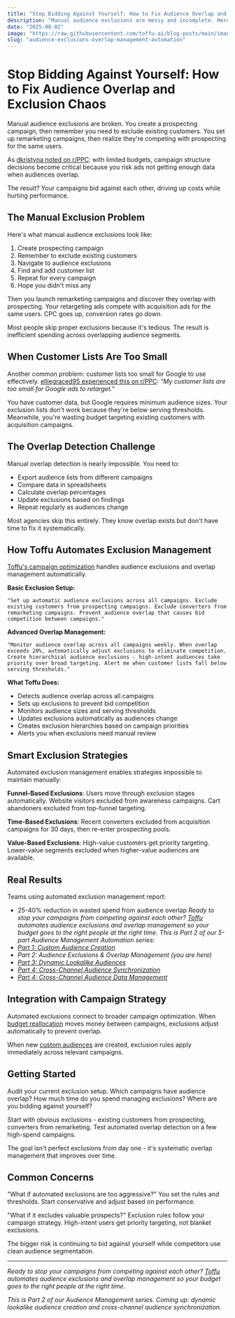 ```yaml
---
title: "Stop Bidding Against Yourself: How to Fix Audience Overlap and Exclusion Chaos"
description: "Manual audience exclusions are messy and incomplete. Here's how to automate overlap management so your campaigns stop competing against each other."
date: "2025-08-02"
image: "https://raw.githubusercontent.com/toffu-ai/blog-posts/main/images/audience-exclusions-overlap-management-hero.avif"
slug: "audience-exclusions-overlap-management-automation"
---
```


# Stop Bidding Against Yourself: How to Fix Audience Overlap and Exclusion Chaos

Manual audience exclusions are broken. You create a prospecting campaign, then remember you need to exclude existing customers. You set up remarketing campaigns, then realize they're competing with prospecting for the same users.

As [dkristyna noted on r/PPC](https://reddit.com/r/PPC/comments/1kg5cbm/campaign_structure_with_tiny_budget_in_google/): with limited budgets, campaign structure decisions become critical because you risk ads not getting enough data when audiences overlap.

The result? Your campaigns bid against each other, driving up costs while hurting performance.

## The Manual Exclusion Problem

Here's what manual audience exclusions look like:

1. Create prospecting campaign
2. Remember to exclude existing customers
3. Navigate to audience exclusions
4. Find and add customer list
5. Repeat for every campaign
6. Hope you didn't miss any

Then you launch remarketing campaigns and discover they overlap with prospecting. Your retargeting ads compete with acquisition ads for the same users. CPC goes up, conversion rates go down.

Most people skip proper exclusions because it's tedious. The result is inefficient spending across overlapping audience segments.

## When Customer Lists Are Too Small

Another common problem: customer lists too small for Google to use effectively. [elliegraced95 experienced this on r/PPC](https://reddit.com/r/PPC/comments/1l88e7d/best_way_for_retargeting_without_customer_lists/): *"My customer lists are too small for Google ads to retarget."*

You have customer data, but Google requires minimum audience sizes. Your exclusion lists don't work because they're below serving thresholds. Meanwhile, you're wasting budget targeting existing customers with acquisition campaigns.

## The Overlap Detection Challenge

Manual overlap detection is nearly impossible. You need to:
- Export audience lists from different campaigns
- Compare data in spreadsheets
- Calculate overlap percentages
- Update exclusions based on findings
- Repeat regularly as audiences change

Most agencies skip this entirely. They know overlap exists but don't have time to fix it systematically.

## How Toffu Automates Exclusion Management

[Toffu's campaign optimization](https://toffu.ai/academy/campaign-optimization) handles audience exclusions and overlap management automatically.

**Basic Exclusion Setup:**
```
"Set up automatic audience exclusions across all campaigns. Exclude existing customers from prospecting campaigns. Exclude converters from remarketing campaigns. Prevent audience overlap that causes bid competition between campaigns."
```

**Advanced Overlap Management:**
```
"Monitor audience overlap across all campaigns weekly. When overlap exceeds 20%, automatically adjust exclusions to eliminate competition. Create hierarchical audience exclusions - high-intent audiences take priority over broad targeting. Alert me when customer lists fall below serving thresholds."
```

**What Toffu Does:**
- Detects audience overlap across all campaigns
- Sets up exclusions to prevent bid competition
- Monitors audience sizes and serving thresholds
- Updates exclusions automatically as audiences change
- Creates exclusion hierarchies based on campaign priorities
- Alerts you when exclusions need manual review

## Smart Exclusion Strategies

Automated exclusion management enables strategies impossible to maintain manually:

**Funnel-Based Exclusions**: Users move through exclusion stages automatically. Website visitors excluded from awareness campaigns. Cart abandoners excluded from top-funnel targeting.

**Time-Based Exclusions**: Recent converters excluded from acquisition campaigns for 30 days, then re-enter prospecting pools.

**Value-Based Exclusions**: High-value customers get priority targeting. Lower-value segments excluded when higher-value audiences are available.

## Real Results

Teams using automated exclusion management report:
- 25-40% reduction in wasted spend from audience overlap
*Ready to stop your campaigns from competing against each other? [Toffu](https://toffu.ai) automates audience exclusions and overlap management so your budget goes to the right people at the right time.*
*This is Part 2 of our 5-part Audience Management Automation series:*
- *[Part 1: Custom Audience Creation](https://toffu.ai/blog/audience-management-automation-custom-audiences)*
- *Part 2: Audience Exclusions & Overlap Management (you are here)*
- *[Part 3: Dynamic Lookalike Audiences](https://toffu.ai/blog/dynamic-lookalike-audiences-automation)*
- *[Part 4: Cross-Channel Audience Synchronization](https://toffu.ai/blog/cross-channel-audience-synchronization-automation)*
- *[Part 4: Cross-Channel Audience Data Management](https://toffu.ai/blog/cross-channel-audience-synchronization-automation)*

## Integration with Campaign Strategy

Automated exclusions connect to broader campaign optimization. When [budget reallocation](https://toffu.ai/blog/budget-reallocation-automation-winning-campaigns) moves money between campaigns, exclusions adjust automatically to prevent overlap.

When new [custom audiences](https://toffu.ai/blog/audience-management-automation-custom-audiences) are created, exclusion rules apply immediately across relevant campaigns.

## Getting Started

Audit your current exclusion setup. Which campaigns have audience overlap? How much time do you spend managing exclusions? Where are you bidding against yourself?

Start with obvious exclusions - existing customers from prospecting, converters from remarketing. Test automated overlap detection on a few high-spend campaigns.

The goal isn't perfect exclusions from day one - it's systematic overlap management that improves over time.

## Common Concerns

"What if automated exclusions are too aggressive?" You set the rules and thresholds. Start conservative and adjust based on performance.

"What if it excludes valuable prospects?" Exclusion rules follow your campaign strategy. High-intent users get priority targeting, not blanket exclusions.

The bigger risk is continuing to bid against yourself while competitors use clean audience segmentation.

---

*Ready to stop your campaigns from competing against each other? [Toffu](https://toffu.ai) automates audience exclusions and overlap management so your budget goes to the right people at the right time.*

*This is Part 2 of our Audience Management series. Coming up: dynamic lookalike audience creation and cross-channel audience synchronization.*